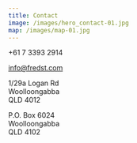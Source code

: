 ```yaml
---
title: Contact
image: /images/hero_contact-01.jpg
map: /images/map-01.jpg
---
```


+61 7 3393 2914

info@fredst.com

1/29a Logan Rd<br />
Woolloongabba<br />
QLD 4012

P.O. Box 6024<br />
Woolloongabba<br />
QLD 4102
